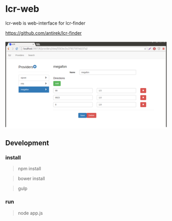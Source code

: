 # lcr-web

lcr-web is web-interface for lcr-finder

https://github.com/antirek/lcr-finder

![lcr-finder web-interface](https://raw.githubusercontent.com/antirek/lcr-web/master/images/lcr-web.png)

## Development

### install

> npm install

> bower install

> gulp



### run

> node app.js

